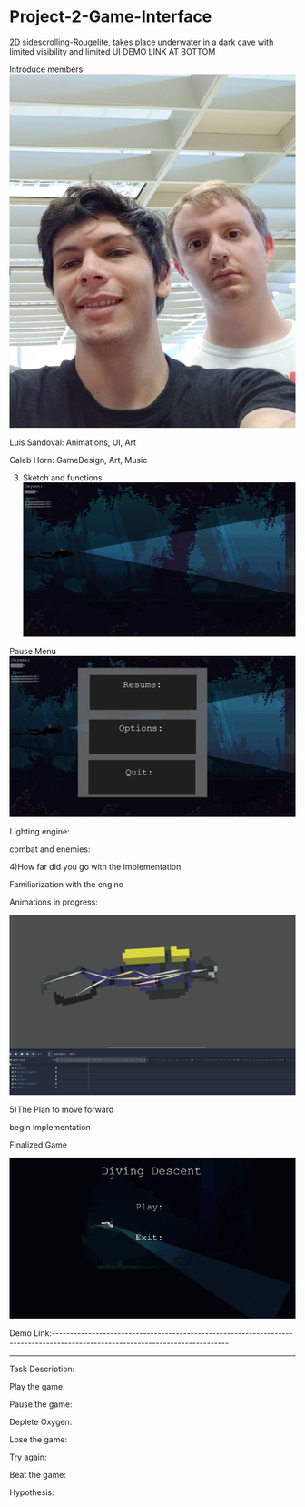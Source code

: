 # Project-2-Game-Interface
2D sidescrolling-Rougelite, takes place underwater in a dark cave with limited visibility and limited UI
DEMO LINK AT BOTTOM

Introduce members
![](grouppicture.png)

Luis Sandoval:
Animations, UI, Art


Caleb Horn:
GameDesign, Art, Music



3) Sketch and functions
![](CONCEPT1.png)



Pause Menu
![](CONCEPT2.png)


Lighting engine:

combat and enemies:



4)How far did you go with the implementation 

Familiarization with the engine

Animations in progress:

![](Demo.gif)

5)The Plan to move forward

begin implementation



Finalized Game


![](WorkingGame.gif)


Demo Link:------------------------------------------------------------------------------------------------------------------------------

----------------------------------------------------------------------------------------------------------------------------------------

Task Description:

Play the game:

 Pause the game:
 
 Deplete Oxygen:
 
 Lose the game:
 
 Try again:

 Beat the game:
 
 
Hypothesis:

